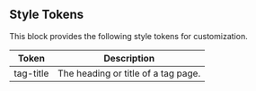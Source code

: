 ## Style Tokens

This block provides the following style tokens for customization.

| **Token** | **Description**                     |
| --------- | ----------------------------------- |
| tag-title | The heading or title of a tag page. |
